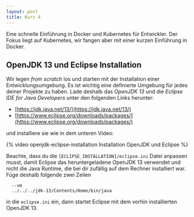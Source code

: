 ```yaml
---
layout: post
title: Kurs 4
---
```

Eine schnelle Einführung in Docker und Kubernetes für Entwickler. Der Fokus liegt auf Kubernetes, wir fangen aber mit einer kurzen Einführung in Docker.

## OpenJDK 13 und Eclipse Installation

Wir legen *from scratch* los und starten mit der Installation einer Entwicklungsumgebung. Es ist wichtig eine definierte Umgebung für jedes deiner Projekte zu haben. Lade deshalb das *OpenJDK 13* und die *Eclipse IDE for Java Developers* unter den folgenden Links herunter:

- [https://jdk.java.net/13/](https://jdk.java.net/13/)
- [https://www.eclipse.org/downloads/packages/](https://www.eclipse.org/downloads/packages/)

und installiere sie wie in dem unteren Video:

{% video openjdk-eclipse-installation Installation OpenJDK und Eclipse %}

Beachte, dass du die `[ECLIPSE_INSTALLATION]/eclipse.ini` Datei anpassen musst, damit Eclipse das heruntergeladene OpenJDK 13 verwendet und nicht die Java Runtime, die bei dir zufällig auf dem Rechner installiert war. Füge deshalb folgende zwei Zeilen

```
  --vm
  ../../../jdk-13/Contents/Home/bin/java
```

in die `eclipse.ini` ein, dann startet Eclipse mit dem vorhin installierten OpenJDK 13.

